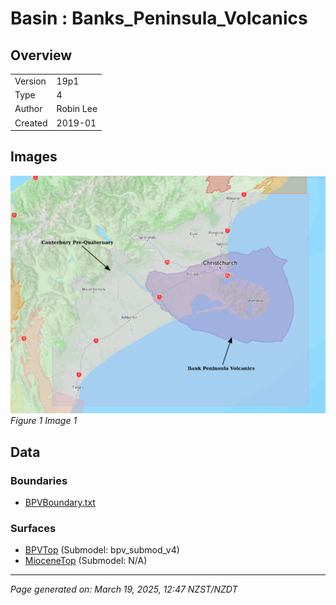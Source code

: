 # Basin : Banks_Peninsula_Volcanics

## Overview
|         |                     |
|---------|---------------------|
| Version | 19p1           |
| Type    | 4        |
| Author  | Robin Lee            |
| Created | 2019-01           |


## Images
![](../images/basins/canterbury_region.png)
*Figure 1 Image 1*

## Data
### Boundaries
- [BPVBoundary.txt](../../velocity_modelling/Data/Boundaries/BPVBoundary.txt)

### Surfaces
- [BPVTop](../../velocity_modelling/Data/Canterbury_Basin/BPV/BPVTop.in) (Submodel: bpv_submod_v4)
- [MioceneTop](../../velocity_modelling/Data/Canterbury_Basin/Pre_Quaternary/MioceneTop.in) (Submodel: N/A)

---
*Page generated on: March 19, 2025, 12:47 NZST/NZDT*
